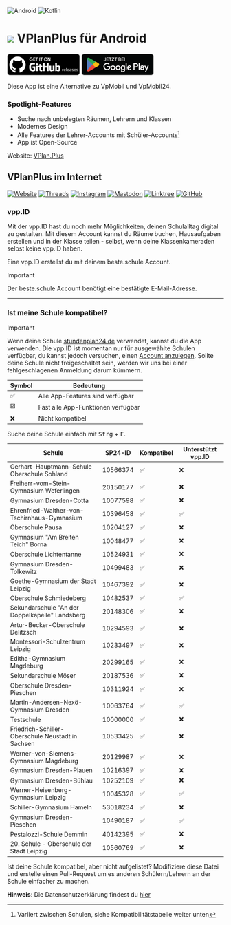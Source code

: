 ![Android](https://img.shields.io/badge/Android-3DDC84?style=for-the-badge&logo=android&logoColor=white)
![Kotlin](https://img.shields.io/badge/kotlin-%237F52FF.svg?style=for-the-badge&logo=kotlin&logoColor=white)

# <img src="https://vplan.plus/favicon.svg" height="35px"> VPlanPlus für Android

[<img src="https://raw.githubusercontent.com/Julius-Babies/Julius-Babies/main/static/ghreleases.png" alt="Get it on Github Releases" height="50px">](https://github.com/Julius-Babies/VPlanPlus/releases)
[<img src="https://raw.githubusercontent.com/Julius-Babies/Julius-Babies/main/static/googleplay.png" alt="Get it on Github Releases" height="50px">](https://play.google.com/store/apps/details?id=es.jvbabi.vplanplus)<br />

Diese App ist eine Alternative zu VpMobil und VpMobil24.

### Spotlight-Features

- Suche nach unbelegten Räumen, Lehrern und Klassen
- Modernes Design
- Alle Features der Lehrer-Accounts mit Schüler-Accounts[^1]
- App ist Open-Source

Website: [VPlan.Plus](https://vplan.plus)

## VPlanPlus im Internet
[![Website](https://img.shields.io/badge/website-005792?style=for-the-badge&logo=About.me&logoColor=white)](https://vplan.plus)
[![Threads](https://img.shields.io/badge/Threads-212121?style=for-the-badge&logo=Threads&logoColor=white)](https://www.threads.net/@vplanplus)
[![Instagram](https://img.shields.io/badge/Instagram-E4405F?style=for-the-badge&logo=instagram&logoColor=white)](https://www.instagram.com/vplanplus)
[![Mastodon](https://img.shields.io/badge/Mastodon-6364FF?style=for-the-badge&logo=Mastodon&logoColor=white)](https://mastodon.social/@vpp_app)
[![Linktree](https://img.shields.io/badge/linktree-39E09B?style=for-the-badge&logo=linktree&logoColor=white)](https://linktr.ee/vplanplus)
[![GitHub](https://img.shields.io/badge/GitHub-232323?style=for-the-badge&logo=github&logoColor=white)](https://github.com/VPlanPlus-Project/)

### vpp.ID

Mit der vpp.ID hast du noch mehr Möglichkeiten, deinen Schulalltag digital zu gestalten. Mit diesem Account kannst du
Räume buchen, Hausaufgaben erstellen und in der Klasse teilen - selbst, wenn deine Klassenkameraden selbst keine vpp.ID
haben.

Eine vpp.ID erstellst du mit deinem beste.schule Account.

> [!IMPORTANT]
> Der beste.schule Account benötigt eine bestätigte E-Mail-Adresse.

[^1]: Variiert zwischen Schulen, siehe Kompatibilitätstabelle weiter unten
<hr />

### Ist meine Schule kompatibel?

> [!IMPORTANT]
> Wenn deine Schule [stundenplan24.de](https://stundenplan24.de) verwendet, kannst du die App verwenden. Die vpp.ID ist
> momentan nur für ausgewählte Schulen verfügbar, du kannst jedoch versuchen,
> einen [Account anzulegen](https://vplan.plus/id). Sollte deine Schule nicht freigeschaltet sein, werden wir uns
> bei einer fehlgeschlagenen Anmeldung darum kümmern.

| Symbol | Bedeutung                          |
|--------|------------------------------------|
| ✅      | Alle App-Features sind verfügbar   |
| ☑️️️   | Fast alle App-Funktionen verfügbar |
| ❌      | Nicht kompatibel                   |

[^2]: Zu Beginn sind Lehrer oder Räume nicht immer vollständig, dieses Problem behebt sich bei Nutzung der App über
einige Tage.

Suche deine Schule einfach mit <kbd>Strg</kbd> + <kbd>F</kbd>.

| Schule                                                                                                                           | SP24-ID  | Kompatibel | Unterstützt vpp.ID |
|----------------------------------------------------------------------------------------------------------------------------------|----------|------------|--------------------|
| Gerhart-Hauptmann-Schule Oberschule Sohland                                                                                      | 10566374 | ✅          | ❌                  |
| Freiherr-vom-Stein-Gymnasium Weferlingen                                                                                         | 20150177 | ✅          | ❌                  |
| Gymnasium Dresden-Cotta                                                                                                          | 10077598 | ✅          | ❌                  |
| Ehrenfried-Walther-von-Tschirnhaus-Gymnasium                                                                                     | 10396458 | ✅          | ✅                  |
| Oberschule Pausa                                                                                                                 | 10204127 | ✅          | ❌                  |
| Gymnasium "Am Breiten Teich" Borna                                                                                               | 10048477 | ✅          | ❌                  |
| Oberschule Lichtentanne                                                                                                          | 10524931 | ✅          | ❌                  |
| Gymnasium Dresden-Tolkewitz                                                                                                      | 10499483 | ✅          | ❌                  |
| Goethe-Gymnasium der Stadt Leipzig                                                                                               | 10467392 | ✅          | ❌                  |
| Oberschule Schmiedeberg                                                                                                          | 10482537 | ✅          | ✅                  |
| Sekundarschule "An der Doppelkapelle" Landsberg                                                                                  | 20148306 | ✅          | ❌                  |
| Artur-Becker-Oberschule Delitzsch                                                                                                | 10294593 | ✅          | ❌                  |
| Montessori-Schulzentrum Leipzig                                                                                                  | 10233497 | ✅          | ❌                  |
| Editha-Gymnasium Magdeburg                                                                                                       | 20299165 | ✅          | ❌                  |
| Sekundarschule Möser                                                                                                             | 20187536 | ✅          | ❌                  |
| Oberschule Dresden-Pieschen                                                                                                      | 10311924 | ✅          | ❌                  |
| Martin-Andersen-Nexö-Gymnasium Dresden                                                                                           | 10063764 | ✅          | ✅                  |
| Testschule                                                                                                                       | 10000000 | ✅️          | ❌                  |
| Friedrich-Schiller-Oberschule Neustadt in Sachsen                                                                                | 10533425 | ✅          | ❌                  |
| Werner-von-Siemens-Gymnasium Magdeburg                                                                                           | 20129987 | ✅          | ❌                  |
| Gymnasium Dresden-Plauen                                                                                                         | 10216397 | ✅          | ❌                  |
| Gymnasium Dresden-Bühlau                                                                                                         | 10252109 | ✅          | ❌                  |
| Werner-Heisenberg-Gymnasium Leipzig                                                                                              | 10045328 | ✅          | ✅                  |
| Schiller-Gymnasium Hameln                                                                                                        | 53018234 | ✅          | ❌                  |
| Gymnasium Dresden-Pieschen                                                                                                       | 10490187 | ✅          | ✅                  |
| Pestalozzi-Schule Demmin                                                                                                         | 40142395 | ✅          | ❌                  |
| 20. Schule - Oberschule der Stadt Leipzig                                                                                        | 10560769 | ✅          | ❌                  |

Ist deine Schule kompatibel, aber nicht aufgelistet? Modifiziere diese Datei und erstelle einen Pull-Request um es
anderen Schülern/Lehrern an der Schule einfacher zu machen.

**Hinweis**: Die Datenschutzerklärung findest
du [hier](https://vplan.plus/privacy)
